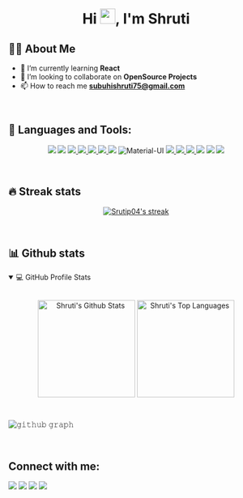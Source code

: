 

<h1 align="center">Hi <img src="https://raw.githubusercontent.com/MartinHeinz/MartinHeinz/master/wave.gif" width="30px">, I'm Shruti</h1>

## 🙋‍♂️ About Me


- 🌱 I’m currently learning **React**
- 👯 I’m looking to collaborate on **OpenSource Projects**
- 📫 How to reach me **subuhishruti75@gmail.com**

</br>

## 🚀 Languages and Tools:

<p align="center"> 
    <img src="https://img.icons8.com/color/48/000000/c-plus-plus-logo.png"/>
    <img src="https://img.icons8.com/color/48/000000/c-programming.png"/>
    <a href="https://www.w3.org/html/" target="_blank"> <img src="https://img.icons8.com/color/48/000000/html-5.png"/> </a> 
    <a href="https://www.w3schools.com/css/" target="_blank"> <img src="https://img.icons8.com/color/48/000000/css3.png"/> </a> 
     <a href="https://developer.mozilla.org/en-US/docs/Web/JavaScript" target="_blank"> <img src="https://img.icons8.com/color/48/000000/javascript.png"/> </a> 
    <a href="https://getbootstrap.com" target="_blank"> <img src="https://img.icons8.com/color/48/000000/bootstrap.png"/> </a> 
    <img src="https://img.icons8.com/color/48/000000/sass.png"/>
    <img src="https://img.icons8.com/color/48/000000/material-ui.png" alt="Material-UI"/>
    <a href="https://redux.js.org" target="_blank"> <img src="https://img.icons8.com/color/48/000000/redux.png"/> </a>
     <a href="https://reactjs.org/" target="_blank"> <img src="https://img.icons8.com/color/48/000000/react-native.png"/> </a> 
     <a href="https://firebase.google.com/" target="_blank"> <img src="https://img.icons8.com/color/48/000000/firebase.png"/> </a> 
    <img src="https://img.icons8.com/color/48/000000/mysql-logo.png"/>
    <img src="https://img.icons8.com/officel/40/000000/php-logo.png"/>
    <img src="https://img.icons8.com/color/48/000000/git.png"/>
   
    
   <!-- <a href="https://www.python.org" target="_blank"> <img src="https://img.icons8.com/color/48/000000/python.png"/> </a> -->
   <!-- <a style="padding-right:8px;" href="https://nodejs.org" target="_blank"> <img src="https://img.icons8.com/color/48/000000/nodejs.png"/> </a> 
    <a style="padding-right:8px;" href="https://www.mysql.com/" target="_blank"> <img src="https://img.icons8.com/fluent/50/000000/mysql-logo.png"/> </a>
    <a href="https://www.mongodb.com/" target="_blank"> <img src="https://raw.githubusercontent.com/devicons/devicon/master/icons/mongodb/mongodb-original-wordmark.svg" alt="mongodb" width="48" height="48"/> </a> 
   
    <a href="https://postman.com" target="_blank"> <img src="https://www.vectorlogo.zone/logos/getpostman/getpostman-icon.svg" alt="postman" width="45" height="45"/> </a>   
    <a href="https://git-scm.com/" target="_blank"> <img src="https://img.icons8.com/color/48/000000/git.png"/> </a> 
    <a href="https://www.jenkins.io" target="_blank"> <img src="https://www.vectorlogo.zone/logos/jenkins/jenkins-icon.svg" alt="jenkins" width="48" height="48"/> </a> 
    <a href="https://redux.js.org" target="_blank"> <img src="https://img.icons8.com/color/48/000000/redux.png"/> </a>
    <a href="https://expressjs.com" target="_blank"> <img src="https://raw.githubusercontent.com/devicons/devicon/master/icons/express/express-original-wordmark.svg" alt="express" width="40" height="40"/> </a>-->
</p>

</br>

<!-- <p align="center">
    <a href="https://github.com/Srutip04/github-readme-streak-stats">
        <img title="🔥 Get streak stats for your profile at git.io/streak-stats" alt="Shruti's streak" src="https://github-readme-streak-stats.herokuapp.com/?user=Srutip04&theme=black-ice&hide_border=true&stroke=0000&background=060A0CD0"/>
    </a>
</p> -->
<!-- GitHub Readme Streak Stats-->
## 🔥 Streak stats


<p align="center">
  <a href="https://github.com/kole-swapnil">
    <img  alt="Srutip04's streak" src="https://github-readme-streak-stats.herokuapp.com/?user=Srutip04&theme=black-ice&hide_border=true&stroke=0000&background=060A0CD0"/>
  </a>
  
</p>

</br>

<!-- ## 📊 My Github Stats

  <br/>
    <a href="https://github.com/Srutip04/github-readme-stats"><img alt="Shruti's Github Stats" src="https://github-readme-stats.vercel.app/api?username=Srutip04&show_icons=true&count_private=true&theme=react&hide_border=true&bg_color=0D1117" /></a>
  <a href="https://github.com/Srutip04/github-readme-stats"><img alt="Shruti's Top Languages" src="https://github-readme-stats.vercel.app/api/top-langs/?username=Srutip04&langs_count=8&count_private=true&layout=compact&theme=react&hide_border=true&bg_color=0D1117" /></a>
  <br/>
  <!--<b>Note:</b> Top languages is only a metric of the languages my public code consists of and doesn't reflect experience or skill level.
  <br/>-->
<!-- <br/>

<a href="https://github.com/Srutip04/github-readme-activity-graph"><img alt="Shruti's Activity Graph" src="https://activity-graph.herokuapp.com/graph?username=Srutip04&bg_color=0D1117&color=5BCDEC&line=5BCDEC&area_color=88fff3&point=FFFFFF&hide_border=true" /></a>

<br/>
<br/> -->
 <!--Github Stats-->
## 📊 Github stats


<details open=""> 
  <summary>💻 GitHub Profile Stats</summary>
  <br/>
  <p align="center">
    <a href="https://github.com/Srutip04"><img align="center" alt="Shruti's Github Stats" src="https://github-readme-stats.vercel.app/api/?username=Srutip04&show_icons=true&count_private=true&theme=react&hide_border=true&bg_color=0D1117" height="192px"/></a>
  <a href="https://github.com/Srutip04"><img align="center" height="192px" alt="Shruti's Top Languages" src="https://github-readme-stats.vercel.app/api/top-langs/?username=Srutip04&langs_count=10&count_private=true&layout=compact&theme=react&hide_border=true&bg_color=0D1117" /></a>
  <br/>
  </p>
 
</details>

<!--Contribution Graph-->
</br>

![𝚐𝚒𝚝𝚑𝚞𝚋 𝚐𝚛𝚊𝚙𝚑](https://activity-graph.herokuapp.com/graph?username=Srutip04&bg_color=000000&color=5BCDEC&line=5BCDEC&area_color=39FF14&point=FFFFFF&hide_border=true&area=true)

</br>
 

## Connect with me:

<p align="center">

<a href="mailto:subuhishruti75@gmail.com"><img src="https://img.shields.io/badge/Gmail-D14836?style=for-the-badge&logo=gmail&logoColor=white"/></a>
<a href = "https://www.linkedin.com/in/sruti-21084220a/" target= "_blank"><img src="https://img.shields.io/badge/linkedin-%230077B5.svg?style=for-the-badge&logo=linkedin&logoColor=white"/></a>
<a href = "https://www.instagram.com/__shruti04_/" target= "_blank"><img src="https://img.shields.io/badge/__shruti04__-%23E4405F.svg?style=for-the-badge&logo=Instagram&logoColor=white"/></a>
<a href ="https://github.com/Srutip04"><img src="https://img.shields.io/badge/github-%23121011.svg?style=for-the-badge&logo=github&logoColor=white"/></a>

</p>



<!---
Srutip04/Srutip04 is a ✨ special ✨ repository because its `README.md` (this file) appears on your GitHub profile.
You can click the Preview link to take a look at your changes.
--->
